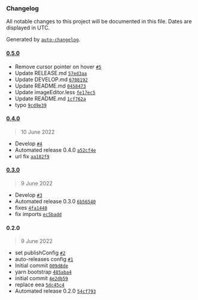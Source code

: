 ### Changelog

All notable changes to this project will be documented in this file. Dates are displayed in UTC.

Generated by [`auto-changelog`](https://github.com/CookPete/auto-changelog).

#### [0.5.0](https://github.com/codesyntax/volto-featured-block/compare/0.4.0...0.5.0)

- Remove cursor pointer on hover [`#5`](https://github.com/codesyntax/volto-featured-block/pull/5)
- Update RELEASE.md [`57ed3aa`](https://github.com/codesyntax/volto-featured-block/commit/57ed3aa0d4a1fdb85dfb97c525be35babb1de69f)
- Update DEVELOP.md [`6708192`](https://github.com/codesyntax/volto-featured-block/commit/6708192c3588f6f17c4acc0cb311d002ed287917)
- Update README.md [`0458473`](https://github.com/codesyntax/volto-featured-block/commit/0458473b3ab7997dbf0a21807c907050c71c26c8)
- Update imageEditor.less [`fe17ec5`](https://github.com/codesyntax/volto-featured-block/commit/fe17ec5a7c2c01b26ffc1da596bd8ed0bbbc93f5)
- Update README.md [`1cf762a`](https://github.com/codesyntax/volto-featured-block/commit/1cf762a1dedce975b2f00a30615ecd24dad2fa3f)
- typo [`9cd9e39`](https://github.com/codesyntax/volto-featured-block/commit/9cd9e392f5c692811a047081db81b495df1d6b54)

#### [0.4.0](https://github.com/codesyntax/volto-featured-block/compare/0.3.0...0.4.0)

> 10 June 2022

- Develop [`#4`](https://github.com/codesyntax/volto-featured-block/pull/4)
- Automated release 0.4.0 [`a52cf4e`](https://github.com/codesyntax/volto-featured-block/commit/a52cf4ed2216d302a2b364043b56aee918e9ee65)
- url fix [`aa182f9`](https://github.com/codesyntax/volto-featured-block/commit/aa182f971bc14198afeb7c282b2479fc8ede31ed)

#### [0.3.0](https://github.com/codesyntax/volto-featured-block/compare/0.2.0...0.3.0)

> 9 June 2022

- Develop [`#3`](https://github.com/codesyntax/volto-featured-block/pull/3)
- Automated release 0.3.0 [`6b56540`](https://github.com/codesyntax/volto-featured-block/commit/6b565404c637685f443c7b8983395dae623243a0)
- fixes [`4fa1440`](https://github.com/codesyntax/volto-featured-block/commit/4fa144025748d52c80fe4a92f8c0d9ff43f1159b)
- fix imports [`ec5badd`](https://github.com/codesyntax/volto-featured-block/commit/ec5badd606cdcd7597769efd0b97d9c26587eb92)

#### 0.2.0

> 9 June 2022

- set publishConfig [`#2`](https://github.com/codesyntax/volto-featured-block/pull/2)
- auto-releases config [`#1`](https://github.com/codesyntax/volto-featured-block/pull/1)
- Initial commit [`009d8de`](https://github.com/codesyntax/volto-featured-block/commit/009d8deca7c7bfb0ab740e19a49b324aa3124ca5)
- yarn bootstrap [`485aba4`](https://github.com/codesyntax/volto-featured-block/commit/485aba448deffd81b91460bbf13c00e57cea5f1a)
- initial commit [`4e2db59`](https://github.com/codesyntax/volto-featured-block/commit/4e2db59efffe3ccdc01ae6de2eefe3661f5ac2af)
- replace eea [`5dc45c4`](https://github.com/codesyntax/volto-featured-block/commit/5dc45c43ef01e8b9462447211b0f29214e3a6b95)
- Automated release 0.2.0 [`54cf793`](https://github.com/codesyntax/volto-featured-block/commit/54cf7937bed69427cc7c93936572884b605e318e)
